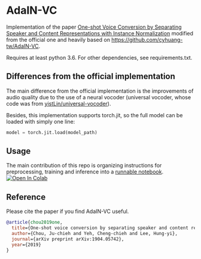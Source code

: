 # AdaIN-VC

Implementation of the paper [One-shot Voice Conversion by Separating Speaker and Content Representations with Instance Normalization](https://arxiv.org/abs/1904.05742) modified from the official one and heavily based on https://github.com/cyhuang-tw/AdaIN-VC.


Requires at least python 3.6. For other dependencies, see requirements.txt.

## Differences from the official implementation

The main difference from the official implementation is the improvements of audio quality due to the use of a neural vocoder (universal vocoder, whose code was from [yistLin/universal-vocoder](https://github.com/yistLin/universal-vocoder)).

Besides, this implementation supports torch.jit, so the full model can be loaded with simply one line:

```python
model = torch.jit.load(model_path)
```

## Usage
The main contribution of this repo is organizing instructions for preprocessing, training and inference into a [runnable notebook](https://github.com/yiftachbeer/AdaIN-VC/blob/master/notebooks/demo.ipynb). [![Open In Colab](https://colab.research.google.com/assets/colab-badge.svg)](https://colab.research.google.com/github.com/yiftachbeer/AdaIN-VC/blob/master/notebooks/demo.ipynb)

## Reference

Please cite the paper if you find AdaIN-VC useful.

```bib
@article{chou2019one,
  title={One-shot voice conversion by separating speaker and content representations with instance normalization},
  author={Chou, Ju-chieh and Yeh, Cheng-chieh and Lee, Hung-yi},
  journal={arXiv preprint arXiv:1904.05742},
  year={2019}
}
```
